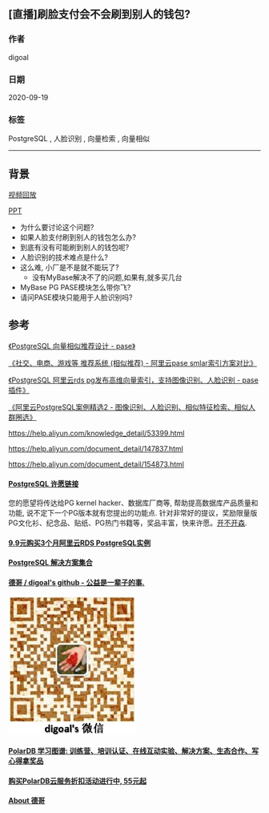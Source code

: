 ## [直播]刷脸支付会不会刷到别人的钱包?            
            
### 作者            
digoal            
            
### 日期            
2020-09-19            
            
### 标签            
PostgreSQL , 人脸识别 , 向量检索 , 向量相似             
            
----            
            
## 背景            
[视频回放](https://yq.aliyun.com/live/245319)        
        
[PPT](20200919_01_doc_001.pdf)        
        
- 为什么要讨论这个问题?    
- 如果人脸支付刷到别人的钱包怎么办?    
- 到底有没有可能刷到别人的钱包呢?    
- 人脸识别的技术难点是什么?    
- 这么难, 小厂是不是就不能玩了?    
    - 没有MyBase解决不了的问题,如果有,就多买几台    
- MyBase PG PASE模块怎么带你飞?    
- 请问PASE模块只能用于人脸识别吗?       
      
## 参考    
[《PostgreSQL 向量相似推荐设计 - pase》](../202004/20200424_01.md)      
    
[《社交、电商、游戏等 推荐系统 (相似推荐) - 阿里云pase smlar索引方案对比》](../202004/20200421_01.md)      
    
[《PostgreSQL 阿里云rds pg发布高维向量索引，支持图像识别、人脸识别 - pase 插件》](../201912/20191219_02.md)      
    
[《阿里云PostgreSQL案例精选2 - 图像识别、人脸识别、相似特征检索、相似人群圈选》](../202002/20200227_01.md)      
    
https://help.aliyun.com/knowledge_detail/53399.html    
    
https://help.aliyun.com/document_detail/147837.html     
    
https://help.aliyun.com/document_detail/154873.html    
    
  
#### [PostgreSQL 许愿链接](https://github.com/digoal/blog/issues/76 "269ac3d1c492e938c0191101c7238216")
您的愿望将传达给PG kernel hacker、数据库厂商等, 帮助提高数据库产品质量和功能, 说不定下一个PG版本就有您提出的功能点. 针对非常好的提议，奖励限量版PG文化衫、纪念品、贴纸、PG热门书籍等，奖品丰富，快来许愿。[开不开森](https://github.com/digoal/blog/issues/76 "269ac3d1c492e938c0191101c7238216").  
  
  
#### [9.9元购买3个月阿里云RDS PostgreSQL实例](https://www.aliyun.com/database/postgresqlactivity "57258f76c37864c6e6d23383d05714ea")
  
  
#### [PostgreSQL 解决方案集合](https://yq.aliyun.com/topic/118 "40cff096e9ed7122c512b35d8561d9c8")
  
  
#### [德哥 / digoal's github - 公益是一辈子的事.](https://github.com/digoal/blog/blob/master/README.md "22709685feb7cab07d30f30387f0a9ae")
  
  
![digoal's wechat](../pic/digoal_weixin.jpg "f7ad92eeba24523fd47a6e1a0e691b59")
  
  
#### [PolarDB 学习图谱: 训练营、培训认证、在线互动实验、解决方案、生态合作、写心得拿奖品](https://www.aliyun.com/database/openpolardb/activity "8642f60e04ed0c814bf9cb9677976bd4")
  
  
#### [购买PolarDB云服务折扣活动进行中, 55元起](https://www.aliyun.com/activity/new/polardb-yunparter?userCode=bsb3t4al "e0495c413bedacabb75ff1e880be465a")
  
  
#### [About 德哥](https://github.com/digoal/blog/blob/master/me/readme.md "a37735981e7704886ffd590565582dd0")
  
